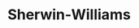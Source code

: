 ---
title: "Sherwin-Williams"
url: /rehoboth-beach/sherwin-williams-coastal-highway/
shop: paint
---